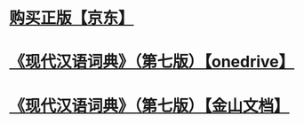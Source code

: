 # [购买正版【京东】](https://item.m.jd.com/product/11987633.html)
# [《现代汉语词典》（第七版）【onedrive】](https://victoriaca-my.sharepoint.com/:b:/g/personal/gaozx_ncov_office_gy/EbaNNK125g5CiSlpSmrXKbwBGMFJ6Z6snTPCiubrixhUeg?e=2bSlFk)
# [《现代汉语词典》（第七版）【金山文档】](https://kdocs.cn/l/cmPWIVbTJb2n)
